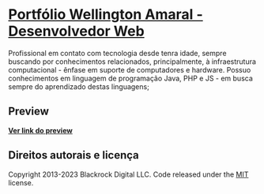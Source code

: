 # [Portfólio Wellington Amaral - Desenvolvedor Web](http://wellingtonamaral.github.io/)

Profissional em contato com tecnologia desde tenra idade, sempre buscando por conhecimentos relacionados, principalmente, à infraestrutura computacional - ênfase em
suporte de computadores e hardware. Possuo conhecimentos em linguagem de programação Java, PHP e JS - em busca sempre do aprendizado destas linguagens;


## Preview

**[Ver link do preview](http://wellingtonamaral.github.io/)**

## Direitos autorais e licença

Copyright 2013-2023 Blackrock Digital LLC. Code released under the [MIT](https://github.com/BlackrockDigital/startbootstrap-agency/blob/gh-pages/LICENSE) license.
